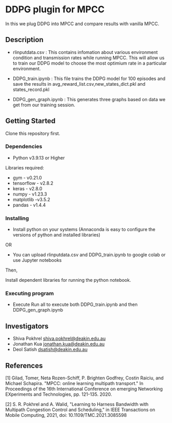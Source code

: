 # DDPG plugin for MPCC

In this we plug DDPG into MPCC and compare results with vanilla MPCC.

## Description

- rlinputdata.csv : This contains infomation about various environment condition and transmission rates while running MPCC. This will allow us to train our DDPG model to choose the most optimium rate in a particular environment.

- DDPG_train.ipynb : This file trains the DDPG model for 100 episodes and save the results in avg_reward_list.csv,new_states_dict.pkl and states_record.pkl

- DDPG_gen_graph.ipynb : This generates three graphs based on data we get from our training session.

## Getting Started

Clone this repository first.

### Dependencies

* Python v3.9.13 or Higher

Libraries required:
* gym - v0.21.0
* tensorflow - v2.8.2
* keras - v2.8.0
* numpy - v1.23.3
* matplotlib -v3.5.2
* pandas - v1.4.4



### Installing

* Install python on your systems (Annaconda is easy to configure the versions of python and installed libraries)

OR

* You can upload rlinputdata.csv and DDPG_train.ipynb to google colab or use Jupyter notebooks

Then,

Install dependent libraries for running the python notebook.

### Executing program

* Execute Run all to execute both DDPG_train.ipynb and then DDPG_gen_graph.ipynb



## Investigators

- Shiva Pokhrel <shiva.pokhrel@deakin.edu.au>
- Jonathan Kua <jonathan.kua@deakin.edu.au>
- Deol Satish <dsatish@deakin.edu.au>

## References

[1] Gilad, Tomer, Neta Rozen-Schiff, P. Brighten Godfrey, Costin Raiciu, and Michael Schapira. "MPCC: online learning multipath transport." In Proceedings of the 16th International Conference on emerging Networking EXperiments and Technologies, pp. 121-135. 2020.

[2] S. R. Pokhrel and A. Walid, "Learning to Harness Bandwidth with Multipath Congestion Control and Scheduling," in IEEE Transactions on Mobile Computing, 2021, doi: 10.1109/TMC.2021.3085598 
